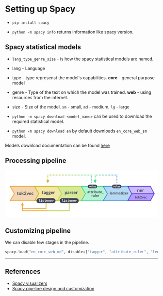 # Setting up Spacy

- `pip install spacy`

- `python -m spacy info` returns information like spacy version.

## Spacy statistical models

- `lang_type_genre_size` - is how the spacy statistical models are named.

- lang - Language
- type - type represenst the model's capabilities. **core** - general purpose model
- genre - Type of the text on which the model was trained. **web** - using resources from the internet.
- size - Size of the model. `sm` - small, `md` - medium, `lg` - large

- `python -m spacy download <model_name>` can be used to download the required statistical model.
- `python -m spacy download en` by default downloads `en_core_web_sm` model.

Models download documentation can be found [here](https://spacy.io/models/en)

## Processing pipeline

![spacy default pipeline](assets/spacy_pipeline.svg)

## Customizing pipeline

We can disable few stages in the pipeline.

```Python
spacy.load("en_core_web_md", disable=["tagger", "attribute_ruler", "lemmatizer"])
```

---

## References

- [Spacy visualizers](https://spacy.io/usage/visualizers)
- [Spacy pipeline design and customization](https://spacy.io/models#design)
